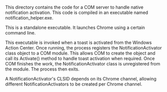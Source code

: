 This directory contains the code for a COM server to handle native notification
activation. This code is compiled in an executable named notification_helper.exe.

This is a standalone executable. It launches Chrome using a certain command line.

This executable is invoked when a toast is activated from the Windows Action
Center. Once running, the process registers the NotificationActivator class
object to a COM module. This allows COM to create the object and call its
Activate() method to handle toast activation when required. Once COM finishes
the work, the NotificationActivator class is unregistered from the module. The
process then exits.

A NotificationActivator's CLSID depends on its Chrome channel, allowing
different NotificationActivators to be created per Chrome channel.
